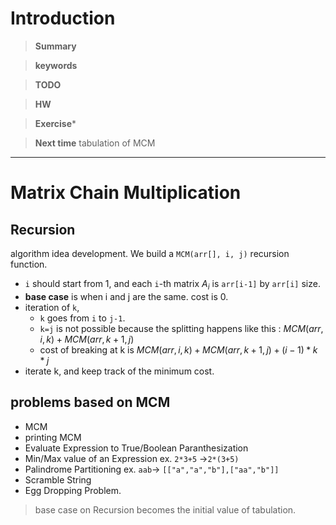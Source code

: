 # Introduction 

>**Summary**
>

>**keywords**
>

>**TODO**
>

> **HW**

>**Exercise*** 
>

> **Next time**
> tabulation of MCM

*********
# Matrix Chain Multiplication

## Recursion
algorithm idea development.
We build a `MCM(arr[], i, j)` recursion function. 

* `i` should start from 1, and each `i`-th matrix $A_{i}$ is `arr[i-1]` by `arr[i]` size.
* **base case** is when i and j are the same. cost is 0.
*  iteration of `k`,
	* `k` goes from `i` to `j-1`.
	* `k=j` is not possible because the splitting happens like this : $MCM(arr,i,k) + MCM(arr,k+1,j)$
	* cost of breaking at k is $MCM(arr,i,k) + MCM(arr,k+1,j)+ (i-1)*k*j$
* iterate k, and keep track of the minimum cost.

## problems based on MCM
* MCM
* printing MCM
* Evaluate Expression to True/Boolean Paranthesization
* Min/Max value of an Expression ex. `2*3+5` ->`2*(3+5)`
* Palindrome Partitioning ex. `aab`-> `[["a","a","b"],["aa","b"]]`
* Scramble String
* Egg Dropping Problem.

>base case on Recursion becomes the initial value of tabulation.